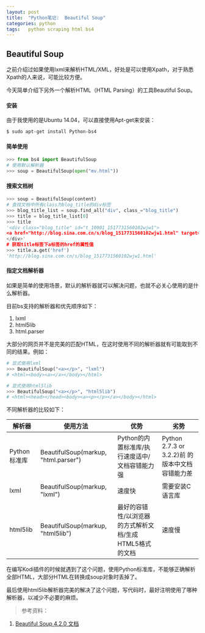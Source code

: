 ```yaml
---
layout: post
title:  "Python笔记:  Beautiful Soup"
categories: python
tags:   python scraping html bs4
---
```


Beautiful Soup
-----

之前介绍过如果使用lxml来解析HTML/XML，好处是可以使用Xpath，对于熟悉Xpath的人来说，可能比较方便。

今天简单介绍下另外一个解析HTML（HTML Parsing）的工具Beautiful Soup。

#### 安装 
由于我使用的是Ubuntu 14.04，可以直接使用Apt-get来安装：

```bash
$ sudo apt-get install Python-bs4
```


#### 简单使用

```python
>>> from bs4 import BeautifulSoup
# 使用默认解析器
>>> soup = BeautifulSoup(open("mv.html"))
```

#### 搜索文档树

```python
>>> soup = BeautifulSoup(content)
# 查找文档中所有class为blog_title的div标签
>>> blog_title_list = soup.find_all("div", class_="blog_title")
>>> title = blog_title_list[0]
>>> title
'<div class="blog_title" id="t_10001_1517731560102wjw1">
<a href="http://blog.sina.com.cn/s/blog_1517731560102wjw1.html" target="_blank">【日剧】《澄和堇/澄和薰》[单剧连载中]</a>
</div>'
# 获取title标签下a标签的href的属性值
>>> title.a.get('href')
'http://blog.sina.com.cn/s/blog_1517731560102wjw1.html'
```

#### 指定文档解析器
如果是简单的使用场景，默认的解析器就可以解决问题，也就不必关心使用的是什么解析器。

目前bs支持的解析器和优先顺序如下：

 1. lxml
 2. html5lib
 3. html.parser

大部分的网页并不是完美的匹配HTML，在这时使用不同的解析器就有可能取到不同的结果。例如：

```python
# 显式使用lxml
>>> BeautifulSoup("<a></p>", "lxml")
# <html><body><a></a></body></html>

# 显式使用html5lib
>>> BeautifulSoup("<a></p>", "html5lib")
# <html><head></head><body><a><p></p></a></body></html>
```

不同解析器的比较如下：

解析器     | 使用方法 | 优势 | 劣势
--------   | ------- | -----| ----
Python标准库 | BeautifulSoup(markup, "html.parser") |Python的内置标准库/执行速度适中/文档容错能力强 | Python 2.7.3 or 3.2.2)前 的版本中文档容错能力差
lxml | BeautifulSoup(markup, "lxml") |  速度快 | 需要安装C语言库
html5lib | BeautifulSoup(markup, "html5lib") | 最好的容错性/以浏览器的方式解析文档/生成HTML5格式的文档 | 速度慢

在编写Kodi插件的时候就遇到了这个问题，使用Python标准库，不能够正确解析全部HTML，大部分HTML在转换成soup对象时丢掉了。

最后使用html5lib解析器完美的解决了这个问题，写代码时，最好注明使用了哪种解析器，以减少不必要的麻烦。


>参考资料：
 1. [Beautiful Soup 4.2.0 文档](http://www.crummy.com/software/BeautifulSoup/bs4/doc/index.zh.html)
